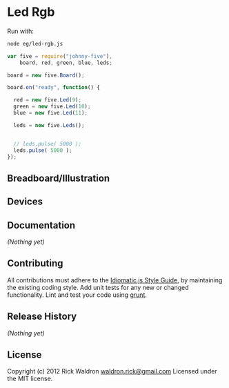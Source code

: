 # Led Rgb

Run with:
```bash
node eg/led-rgb.js
```


```javascript
var five = require("johnny-five"),
    board, red, green, blue, leds;

board = new five.Board();

board.on("ready", function() {

  red = new five.Led(9);
  green = new five.Led(10);
  blue = new five.Led(11);

  leds = new five.Leds();


  // leds.pulse( 5000 );
  leds.pulse( 5000 );
});

```

## Breadboard/Illustration





## Devices




## Documentation

_(Nothing yet)_









## Contributing
All contributions must adhere to the [Idiomatic.js Style Guide](https://github.com/rwldrn/idiomatic.js),
by maintaining the existing coding style. Add unit tests for any new or changed functionality. Lint and test your code using [grunt](https://github.com/cowboy/grunt).

## Release History
_(Nothing yet)_

## License
Copyright (c) 2012 Rick Waldron <waldron.rick@gmail.com>
Licensed under the MIT license.
